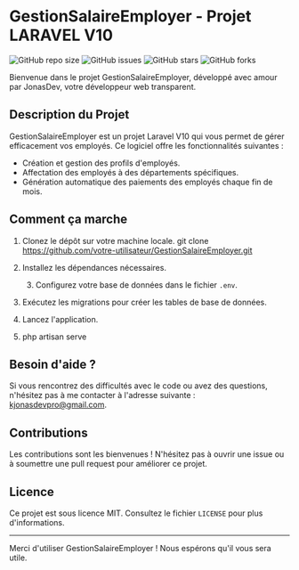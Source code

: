 # GestionSalaireEmployer - Projet LARAVEL V10

![GitHub repo size](https://img.shields.io/github/repo-size/votre-utilisateur/GestionSalaireEmployer)
![GitHub issues](https://img.shields.io/github/issues/votre-utilisateur/GestionSalaireEmployer)
![GitHub stars](https://img.shields.io/github/stars/votre-utilisateur/GestionSalaireEmployer)
![GitHub forks](https://img.shields.io/github/forks/votre-utilisateur/GestionSalaireEmployer)

Bienvenue dans le projet GestionSalaireEmployer, développé avec amour par JonasDev, votre développeur web transparent.

## Description du Projet

GestionSalaireEmployer est un projet Laravel V10 qui vous permet de gérer efficacement vos employés. Ce logiciel offre les fonctionnalités suivantes :

- Création et gestion des profils d'employés.
- Affectation des employés à des départements spécifiques.
- Génération automatique des paiements des employés chaque fin de mois.

## Comment ça marche

1. Clonez le dépôt sur votre machine locale.
   git clone https://github.com/votre-utilisateur/GestionSalaireEmployer.git

   
2. Installez les dépendances nécessaires.

   3. Configurez votre base de données dans le fichier `.env`.

4. Exécutez les migrations pour créer les tables de base de données.
 
5. Lancez l'application.
6. php artisan serve

   
## Besoin d'aide ?

Si vous rencontrez des difficultés avec le code ou avez des questions, n'hésitez pas à me contacter à l'adresse suivante : [kjonasdevpro@gmail.com](mailto:kjonasdevpro@gmail.com).

## Contributions

Les contributions sont les bienvenues ! N'hésitez pas à ouvrir une issue ou à soumettre une pull request pour améliorer ce projet.

## Licence

Ce projet est sous licence MIT. Consultez le fichier `LICENSE` pour plus d'informations.

---

Merci d'utiliser GestionSalaireEmployer ! Nous espérons qu'il vous sera utile.





   

